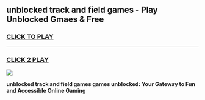 
## unblocked track and field games - Play Unblocked Gmaes & Free
<h3>
<a href="https://premium.freeplayer.one?title=unblocked_track_and_field_games&ref=19F">CLICK TO PLAY</a></h3>
<hr>

<h3>
<a href="https://premium.freeplayer.one?title=unblocked_track_and_field_games&ref=19F">CLICK 2 PLAY</a>
  
</h3>

<a href="https://premium.freeplayer.one?title=unblocked_track_and_field_games&ref=19F/"><img src="https://clearcache.store/games.png"></a>


**unblocked track and field games games unblocked: Your Gateway to Fun and Accessible Online Gaming**
